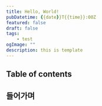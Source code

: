```yaml
---
title: Hello, World!
pubDatetime: {{date}}T{{time}}:00Z
featured: false
draft: false
tags:
	- test
ogImage: ""
description: this is template
---
```


## Table of contents

## 들어가며
